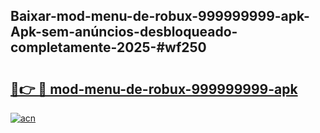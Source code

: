 ## Baixar-mod-menu-de-robux-999999999-apk-Apk-sem-anúncios-desbloqueado-completamente-2025-#wf250

# <h2><a href="https://ainizakaria.my?title=mod-menu-de-robux-999999999-apk&ref=22M">🔗👉 🔴 mod-menu-de-robux-999999999-apk</a></h2>

[![acn](https://github.com/user-attachments/assets/0f9c940e-d8b0-45ae-aac7-cd30a18b3e1c)](https://ainizakaria.my?title=mod-menu-de-robux-999999999-apk&ref=22M)

